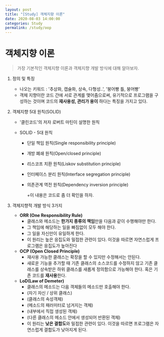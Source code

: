 ```yaml
---
layout: post
title: "[Study] 객체지향 이론"
date: 2020-08-03 14:00:00
categories: Study
permalink: /study/oop
---
```


# 객체지향 이론

> 가장 기본적인 객체지향 이론과 객체지향 개발 방식에 대해 알아보자.

1. 정의 및 특징

   - 나오는 키워드 : '추상화, 캡슐화, 상속, 다형성..', '붕어빵 틀, 붕어빵'
   - 객체 지향이란 코드 간에 서로 관계를 맺어줌으로써, 유기적으로 프로그램을 구성하는 것이며 코드의 **재사용성, 관리가 용이** 하다는 특징을 가지고 있다.

2. 객체지향 5대 원칙(SOLID)

   - '클린코드'의 저자 로버트 마틴이 설명한 원칙

   - SOLID - 5대 원칙

     - 단일 책임 원칙(Single responsibility principle) 

     - 개방 폐쇄 원칙(Open/closed principle)

     - 리스코프 치환 원칙(Liskov substitution principle) 

     - 인터페이스 분리 원칙(Interface segregation principle) 

     - 의존관계 역전 원칙(Dependency inversion principle)

       +이 내용은 코드로 좀 더 확인을 하자.

3. 객체지향적 개발 방식 3가지

   - **ORR (One Responsibility Rule)** 
     - 클래스와 메소드는 **한가지 종류의 책임**만을 다음과 같이 수행해야만 한다.
     - 그 책임에 해당하는 일을 빠짐없이 모두 해야 한다.
     - 그 일을 자신만이 유일하게 한다.
     - 이 원리는 높은 응집도와 밀접한 관련이 있다.
       이것을 따르면 자연스럽게 프로그램은 응집도가 높아진다
   - **OCP (Open Closed Principle)**
     - 재사용 가능한 클래스는 확장을 할 수 있지만 수정해서는 안된다.
     - 새로운 기능을 추가할 때 기존 클래스의 소스코드를 수정하지 않고 기존 클래스를 상속받은 하위 클래스를 새롭게 정의함으로 가능해야 한다. 혹은 기존 코드를 **재사용**한다.
   - **LoD(Law of Demeter)**
     - 클래스의 메소드는 다음 객체들의 메소드만 호출해야 한다.
     - (자기 자신 / 상위 클래스)
     - (클래스의 속성객체)
     - (메소드의 패러미터로 넘겨지는 객체)
     - (내부에서 직접 생성된 객체)
     - (다른 클래스의 메소드 안에서 생성되어 반환된 객체)
     - 이 원리는 **낮은 결합도**와 밀접한 관련이 있다.
       이것을 따르면 프로그램은 자연스럽게 결합도가 낮아지게 된다.
